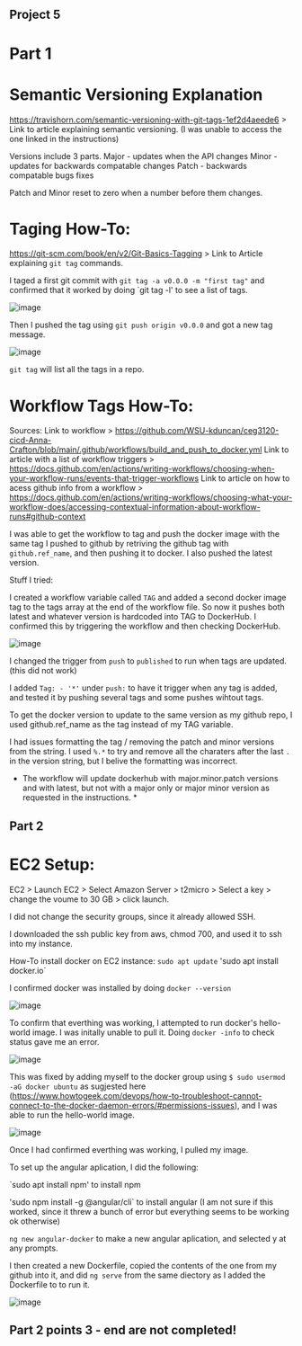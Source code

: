 ## Project 5 

# Part 1 

# Semantic Versioning Explanation

https://travishorn.com/semantic-versioning-with-git-tags-1ef2d4aeede6 > Link to article explaining semantic versioning. (I was unable to access the one linked in the instructions)

Versions include 3 parts. 
Major - updates when the API changes 
Minor - updates for backwards compatable changes
Patch - backwards compatable bugs fixes 

Patch and Minor reset to zero when a number before them changes. 

# Taging How-To:

https://git-scm.com/book/en/v2/Git-Basics-Tagging > Link to Article explaining `git tag` commands. 

I taged a first git commit with `git tag -a v0.0.0 -m "first tag"`
and confirmed that it worked by doing `git tag -l' to see a list of tags. 

![image](https://github.com/user-attachments/assets/2f97f6b4-7514-4713-b4e7-b397817fa92a)

Then I pushed the tag using `git push origin v0.0.0`
and got a new tag message. 

![image](https://github.com/user-attachments/assets/57922780-9f4a-41e6-bdff-3d7db263995c)

`git tag` will list all the tags in a repo. 

# Workflow Tags How-To:

Sources: 
Link to workflow > https://github.com/WSU-kduncan/ceg3120-cicd-Anna-Crafton/blob/main/.github/workflows/build_and_push_to_docker.yml
Link to article with a list of workflow triggers > https://docs.github.com/en/actions/writing-workflows/choosing-when-your-workflow-runs/events-that-trigger-workflows
Link to article on how to acess github info from a workflow >  https://docs.github.com/en/actions/writing-workflows/choosing-what-your-workflow-does/accessing-contextual-information-about-workflow-runs#github-context 

I was able to get the workflow to tag and push the docker image with the same tag I pushed to github by retriving the github tag with ` github.ref_name`, and then pushing it to docker. I also pushed the latest version. 

Stuff I tried: 

  I created a workflow variable called `TAG` and added a second docker image tag to the tags array at the end of the workflow file. 
  So now it pushes both latest and whatever version is hardcoded into TAG to DockerHub. I confirmed this by triggering the workflow and then checking DockerHub. 
  
  ![image](https://github.com/user-attachments/assets/09a958a8-ba18-482f-ba80-08a7a500455f)
  
  I changed the trigger from `push` to `published` to run when tags are updated. (this did not work)

  
  I added `Tag: - '*'` under `push:` to have it trigger when any tag is added, and tested it by pushing several tags and some pushes wihtout tags. 
  
  
  To get the docker version to update to the same version as my github repo, I used github.ref_name as the tag instead of my TAG variable. 
  
  I had issues formatting the tag / removing the patch and minor versions from the string. I used `%.*` to try and remove all the charaters after the last `.` in the version string, but I belive the formatting was incorrect. 

  * The workflow will update dockerhub with major.minor.patch versions and with latest, but not with a major only or major minor version as requested in the instructions. * 

## Part 2

# EC2 Setup: 

EC2 > Launch EC2 > Select Amazon Server > t2micro > Select a key > change the voume to 30 GB > click launch.

I did not change the security groups, since it already allowed SSH.

I downloaded the ssh public key from aws, chmod 700, and used it to ssh into my instance. 

How-To install docker on EC2 instance: 
`sudo apt update`
'sudo apt install docker.io` 

I confirmed docker was installed by doing `docker --version`

![image](https://github.com/user-attachments/assets/bce011b8-44ea-4115-9d2f-db994de74a65)

To confirm that everthing was working, I attempted to run docker's hello-world image. I was initally unable to pull it. Doing `docker -info` to check status gave me an error. 

![image](https://github.com/user-attachments/assets/61ce200b-b1ed-4efb-a965-7a83c0a91500)

This was fixed by adding myself to the docker group using `$ sudo usermod -aG docker ubuntu` as sugjested here (https://www.howtogeek.com/devops/how-to-troubleshoot-cannot-connect-to-the-docker-daemon-errors/#permissions-issues), and I was able to run the hello-world image. 

![image](https://github.com/user-attachments/assets/9de41173-e646-4d68-bcbf-154a5d4396cc)

Once I had confirmed everthing was working, I pulled my image. 

To set up the angular aplication, I did the following:

`sudo apt install npm' to install npm

'sudo npm install -g @angular/cli` to install angular (I am not sure if this worked, since it threw a bunch of error but everything seems to be working ok otherwise) 

`ng new angular-docker` to make a new angular aplication, and selected y at any prompts. 

I then created a new Dockerfile, copied the contents of the one from my github into it, and did `ng serve` from the same diectory as I added the Dockerfile to to run it. 

![image](https://github.com/user-attachments/assets/f031942f-6ee9-434a-a190-c677ccaf1fcb)


## Part 2 points 3 - end are not completed! 




























